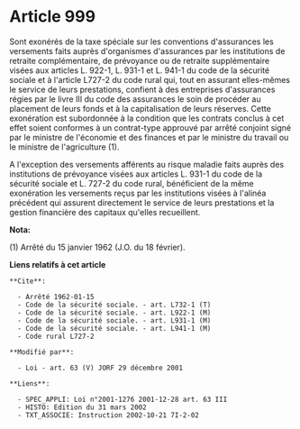 # Article 999

Sont exonérés de la taxe spéciale sur les conventions d'assurances les versements faits auprès d'organismes d'assurances par
les institutions de retraite complémentaire, de prévoyance ou de retraite supplémentaire visées aux articles L. 922-1, L.
931-1 et L. 941-1 du code de la sécurité sociale et à l'article L727-2 du code rural qui, tout en assurant elles-mêmes le
service de leurs prestations, confient à des entreprises d'assurances régies par le livre III du code des assurances le soin
de procéder au placement de leurs fonds et à la capitalisation de leurs réserves. Cette exonération est subordonnée à la
condition que les contrats conclus à cet effet soient conformes à un contrat-type approuvé par arrêté conjoint signé par le
ministre de l'économie et des finances et par le ministre du travail ou le ministre de l'agriculture (1).

A l'exception des versements afférents au risque maladie faits auprès des institutions de prévoyance visées aux articles L.
931-1 du code de la sécurité sociale et L. 727-2 du code rural, bénéficient de la même exonération les versements reçus par
les institutions visées à l'alinéa précédent qui assurent directement le service de leurs prestations et la gestion
financière des capitaux qu'elles recueillent.

**Nota:**

(1) Arrêté du 15 janvier 1962 (J.O. du 18 février).

**Liens relatifs à cet article**

	**Cite**:

	  - Arrêté 1962-01-15
	  - Code de la sécurité sociale. - art. L732-1 (T)
	  - Code de la sécurité sociale. - art. L922-1 (M)
	  - Code de la sécurité sociale. - art. L931-1 (M)
	  - Code de la sécurité sociale. - art. L941-1 (M)
	  - Code rural L727-2

	**Modifié par**:

	  - Loi - art. 63 (V) JORF 29 décembre 2001

	**Liens**:

	  - SPEC_APPLI: Loi n°2001-1276 2001-12-28 art. 63 III
	  - HISTO: Edition du 31 mars 2002
	  - TXT_ASSOCIE: Instruction 2002-10-21 7I-2-02
